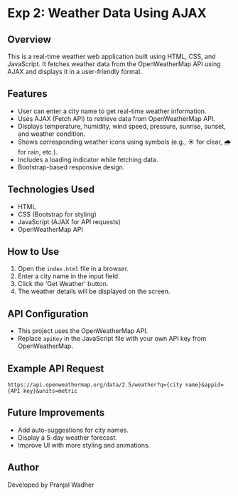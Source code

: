 # Exp 2: Weather Data Using AJAX

## Overview
This is a real-time weather web application built using HTML, CSS, and JavaScript. It fetches weather data from the OpenWeatherMap API using AJAX and displays it in a user-friendly format.

## Features
- User can enter a city name to get real-time weather information.
- Uses AJAX (Fetch API) to retrieve data from OpenWeatherMap API.
- Displays temperature, humidity, wind speed, pressure, sunrise, sunset, and weather condition.
- Shows corresponding weather icons using symbols (e.g., ☀️ for clear, 🌧️ for rain, etc.).
- Includes a loading indicator while fetching data.
- Bootstrap-based responsive design.

## Technologies Used
- HTML
- CSS (Bootstrap for styling)
- JavaScript (AJAX for API requests)
- OpenWeatherMap API

## How to Use
1. Open the `index.html` file in a browser.
2. Enter a city name in the input field.
3. Click the 'Get Weather' button.
4. The weather details will be displayed on the screen.

## API Configuration
- This project uses the OpenWeatherMap API.
- Replace `apiKey` in the JavaScript file with your own API key from OpenWeatherMap.

## Example API Request
```
https://api.openweathermap.org/data/2.5/weather?q={city name}&appid={API key}&units=metric
```

## Future Improvements
- Add auto-suggestions for city names.
- Display a 5-day weather forecast.
- Improve UI with more styling and animations.

## Author
Developed by Pranjal Wadher

